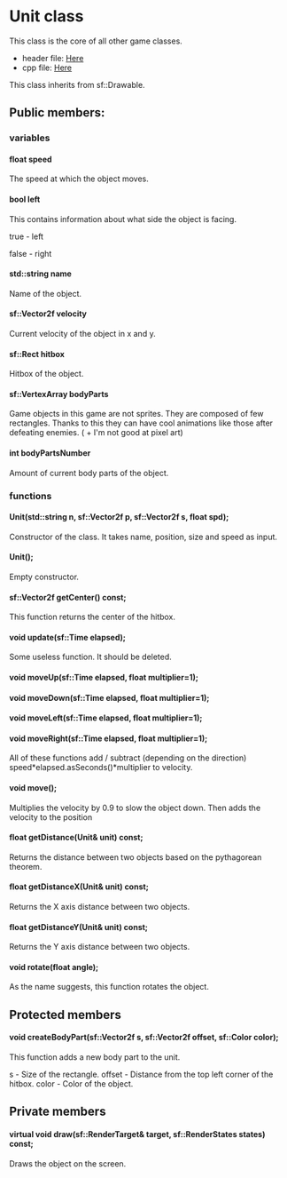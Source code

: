 # Unit class

This class is the core of all other game classes.

- header file: [Here](https://github.com/sebe324/retro-game/blob/main/Unit.h)
- cpp file: [Here](https://github.com/sebe324/retro-game/blob/main/Unit.cpp)

This class inherits from sf::Drawable.

## Public members:

  ### variables
 
  #### float speed
  The speed at which the object moves.
  
  #### bool left
  This contains information about what side the object is facing.
  
  true - left
  
  false - right 
  
  #### std::string name
  Name of the object.
  
  #### sf::Vector2f velocity
  
  Current velocity of the object in x and y.
  
  #### sf::Rect<float> hitbox
  
  Hitbox of the object.
  
  #### sf::VertexArray bodyParts
  
  Game objects in this game are not sprites. They are composed of few rectangles.
  Thanks to this they can have cool animations like those after defeating enemies.
  ( + I'm not good at pixel art)
  
  #### int bodyPartsNumber
  
  Amount of current body parts of the object.
  
  ### functions
  
  #### Unit(std::string n, sf::Vector2f p, sf::Vector2f s, float spd);
  
  Constructor of the class. It takes name, position, size and speed as input.
  
  #### Unit();
  
  Empty constructor.
  
  #### sf::Vector2f getCenter() const;
  
  This function returns the center of the hitbox.
  
  #### void update(sf::Time elapsed);
  
  Some useless function. It should be deleted.
  
  ####  void moveUp(sf::Time elapsed, float multiplier=1);
  ####  void moveDown(sf::Time elapsed, float multiplier=1);
  ####  void moveLeft(sf::Time elapsed, float multiplier=1);
  ####  void moveRight(sf::Time elapsed, float multiplier=1);
  
  All of these functions add / subtract (depending on the direction)
  speed*elapsed.asSeconds()*multiplier to velocity.
  
  #### void move();
  
  Multiplies the velocity by 0.9 to slow the object down.
  Then adds the velocity to the position
  
  #### float getDistance(Unit& unit) const;
  
  Returns the distance between two objects based on the pythagorean theorem.
  
  #### float getDistanceX(Unit& unit) const;
  
  Returns the X axis distance between two objects.
  
  #### float getDistanceY(Unit& unit) const;
  
  Returns the Y axis distance between two objects.
  
  #### void rotate(float angle);
  
  As the name suggests, this function rotates the object.
  
## Protected members
  
  #### void createBodyPart(sf::Vector2f s, sf::Vector2f offset, sf::Color color);
  
  This function adds a new body part to the unit. 
  
  s - Size of the rectangle.
  offset - Distance from the top left corner of the hitbox.
  color - Color of the object.
  
## Private members
  
  #### virtual void draw(sf::RenderTarget& target, sf::RenderStates states) const;
  
  Draws the object on the screen.
  
  

